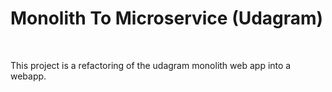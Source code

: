 <h1>Monolith To Microservice (Udagram)</h2>
<br>

<div>
<p>This project is a refactoring of the udagram monolith web app into
a webapp.</p>
</div>
